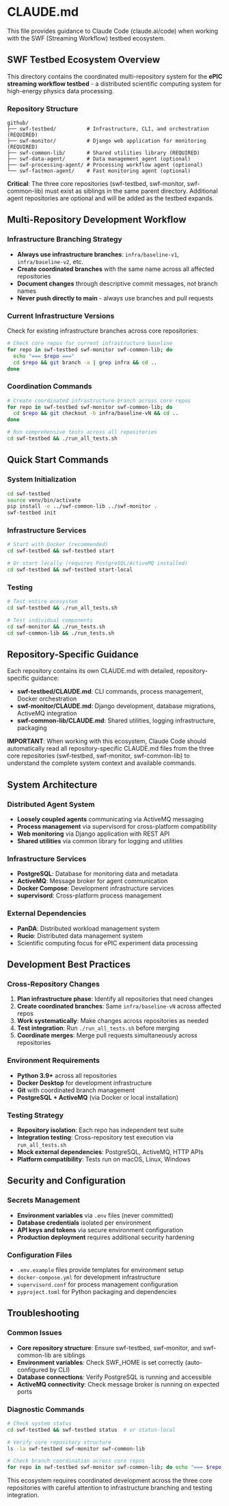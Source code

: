 # CLAUDE.md

This file provides guidance to Claude Code (claude.ai/code) when working with the SWF (Streaming Workflow) testbed ecosystem.

## SWF Testbed Ecosystem Overview

This directory contains the coordinated multi-repository system for the **ePIC streaming workflow testbed** - a distributed scientific computing system for high-energy physics data processing.

### Repository Structure
```
github/
├── swf-testbed/          # Infrastructure, CLI, and orchestration (REQUIRED)
├── swf-monitor/          # Django web application for monitoring (REQUIRED)
├── swf-common-lib/       # Shared utilities library (REQUIRED)
├── swf-data-agent/       # Data management agent (optional)
├── swf-processing-agent/ # Processing workflow agent (optional)
└── swf-fastmon-agent/    # Fast monitoring agent (optional)
```

**Critical**: The three core repositories (swf-testbed, swf-monitor, swf-common-lib) must exist as siblings in the same parent directory. Additional agent repositories are optional and will be added as the testbed expands.

## Multi-Repository Development Workflow

### Infrastructure Branching Strategy
- **Always use infrastructure branches**: `infra/baseline-v1`, `infra/baseline-v2`, etc.
- **Create coordinated branches** with the same name across all affected repositories
- **Document changes** through descriptive commit messages, not branch names
- **Never push directly to main** - always use branches and pull requests

### Current Infrastructure Versions
Check for existing infrastructure branches across core repositories:
```bash
# Check core repos for current infrastructure baseline
for repo in swf-testbed swf-monitor swf-common-lib; do
  echo "=== $repo ===" 
  cd $repo && git branch -a | grep infra && cd ..
done
```

### Coordination Commands
```bash
# Create coordinated infrastructure branch across core repos
for repo in swf-testbed swf-monitor swf-common-lib; do
  cd $repo && git checkout -b infra/baseline-vN && cd ..
done

# Run comprehensive tests across all repositories
cd swf-testbed && ./run_all_tests.sh
```

## Quick Start Commands

### System Initialization
```bash
cd swf-testbed
source venv/bin/activate
pip install -e ../swf-common-lib ../swf-monitor .
swf-testbed init
```

### Infrastructure Services
```bash
# Start with Docker (recommended)
cd swf-testbed && swf-testbed start

# Or start locally (requires PostgreSQL/ActiveMQ installed)
cd swf-testbed && swf-testbed start-local
```

### Testing
```bash
# Test entire ecosystem
cd swf-testbed && ./run_all_tests.sh

# Test individual components
cd swf-monitor && ./run_tests.sh
cd swf-common-lib && ./run_tests.sh
```

## Repository-Specific Guidance

Each repository contains its own CLAUDE.md with detailed, repository-specific guidance:

- **swf-testbed/CLAUDE.md**: CLI commands, process management, Docker orchestration
- **swf-monitor/CLAUDE.md**: Django development, database migrations, ActiveMQ integration  
- **swf-common-lib/CLAUDE.md**: Shared utilities, logging infrastructure, packaging

**IMPORTANT**: When working with this ecosystem, Claude Code should automatically read all repository-specific CLAUDE.md files from the three core repositories (swf-testbed, swf-monitor, swf-common-lib) to understand the complete system context and available commands.

## System Architecture

### Distributed Agent System
- **Loosely coupled agents** communicating via ActiveMQ messaging
- **Process management** via supervisord for cross-platform compatibility
- **Web monitoring** via Django application with REST API
- **Shared utilities** via common library for logging and utilities

### Infrastructure Services
- **PostgreSQL**: Database for monitoring data and metadata
- **ActiveMQ**: Message broker for agent communication
- **Docker Compose**: Development infrastructure services
- **supervisord**: Cross-platform process management

### External Dependencies
- **PanDA**: Distributed workload management system
- **Rucio**: Distributed data management system
- Scientific computing focus for ePIC experiment data processing

## Development Best Practices

### Cross-Repository Changes
1. **Plan infrastructure phase**: Identify all repositories that need changes
2. **Create coordinated branches**: Same `infra/baseline-vN` across affected repos
3. **Work systematically**: Make changes across repositories as needed
4. **Test integration**: Run `./run_all_tests.sh` before merging
5. **Coordinate merges**: Merge pull requests simultaneously across repositories

### Environment Requirements
- **Python 3.9+** across all repositories
- **Docker Desktop** for development infrastructure
- **Git** with coordinated branch management
- **PostgreSQL + ActiveMQ** (via Docker or local installation)

### Testing Strategy
- **Repository isolation**: Each repo has independent test suite
- **Integration testing**: Cross-repository test execution via `run_all_tests.sh`
- **Mock external dependencies**: PostgreSQL, ActiveMQ, HTTP APIs
- **Platform compatibility**: Tests run on macOS, Linux, Windows

## Security and Configuration

### Secrets Management
- **Environment variables** via `.env` files (never committed)
- **Database credentials** isolated per environment
- **API keys and tokens** via secure environment configuration
- **Production deployment** requires additional security hardening

### Configuration Files
- `.env.example` files provide templates for environment setup
- `docker-compose.yml` for development infrastructure
- `supervisord.conf` for process management configuration
- `pyproject.toml` for Python packaging and dependencies

## Troubleshooting

### Common Issues
- **Core repository structure**: Ensure swf-testbed, swf-monitor, and swf-common-lib are siblings
- **Environment variables**: Check SWF_HOME is set correctly (auto-configured by CLI)
- **Database connections**: Verify PostgreSQL is running and accessible
- **ActiveMQ connectivity**: Check message broker is running on expected ports

### Diagnostic Commands
```bash
# Check system status
cd swf-testbed && swf-testbed status  # or status-local

# Verify core repository structure
ls -la swf-testbed swf-monitor swf-common-lib

# Check branch coordination across core repos
for repo in swf-testbed swf-monitor swf-common-lib; do echo "=== $repo ===" && cd $repo && git branch && cd ..; done
```

This ecosystem requires coordinated development across the three core repositories with careful attention to infrastructure branching and testing integration.